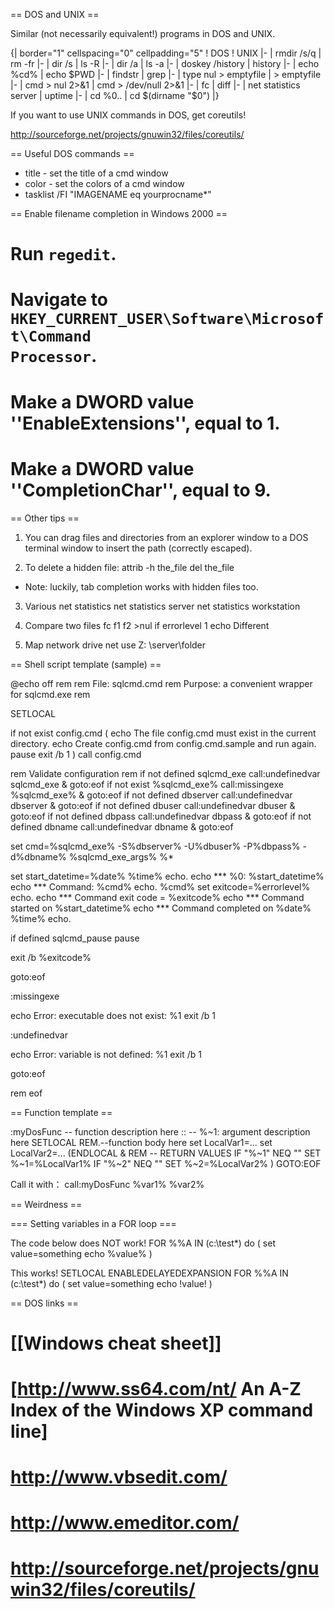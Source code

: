 == DOS and UNIX ==

Similar (not necessarily equivalent!) programs in DOS and UNIX.

{| border="1" cellspacing="0" cellpadding="5" 
! DOS
! UNIX
|- 
| rmdir /s/q
| rm -fr
|-
| dir /s
| ls -R
|-
| dir /a
| ls -a
|-
| doskey /history
| history
|-
| echo %cd%
| echo $PWD
|-
| findstr 
| grep
|-
| type nul > emptyfile
| > emptyfile
|-
| cmd > nul 2>&1
| cmd > /dev/null 2>&1
|-
| fc
| diff
|-
| net statistics server
| uptime
|-
| cd %0\..
| cd $(dirname "$0")
|}

If you want to use UNIX commands in DOS, get coreutils!

http://sourceforge.net/projects/gnuwin32/files/coreutils/

== Useful DOS commands ==

* title - set the title of a cmd window
* color - set the colors of a cmd window
* tasklist /FI "IMAGENAME eq yourprocname*"

== Enable filename completion in Windows 2000 ==

# Run <code>regedit</code>.
# Navigate to <code>HKEY_CURRENT_USER\Software\Microsoft\Command Processor</code>.
# Make a DWORD value ''EnableExtensions'', equal to 1.
# Make a DWORD value ''CompletionChar'', equal to 9.

== Other tips ==

1. You can drag files and directories from an explorer window to a DOS terminal window to insert the path (correctly escaped).

2. To delete a hidden file:
 attrib -h the_file
 del the_file

* Note: luckily, tab completion works with hidden files too.

3. Various net statistics
 net statistics server
 net statistics workstation

4. Compare two files
 fc f1 f2 >nul
 if errorlevel 1 echo Different

5. Map network drive
 net use Z: \\server\folder

== Shell script template (sample) ==

 @echo off
 rem
 rem File: sqlcmd.cmd
 rem Purpose: a convenient wrapper for sqlcmd.exe
 rem
 
 SETLOCAL
 
 if not exist config.cmd (
     echo The file config.cmd must exist in the current directory.
     echo Create config.cmd from config.cmd.sample and run again.
     pause
     exit /b 1
 )
 call config.cmd
 
 rem Validate configuration
 rem
 if not defined sqlcmd_exe call:undefinedvar sqlcmd_exe & goto:eof
 if not exist %sqlcmd_exe% call:missingexe %sqlcmd_exe% & goto:eof
 if not defined dbserver call:undefinedvar dbserver & goto:eof
 if not defined dbuser call:undefinedvar dbuser & goto:eof
 if not defined dbpass call:undefinedvar dbpass & goto:eof
 if not defined dbname call:undefinedvar dbname & goto:eof
 
 set cmd=%sqlcmd_exe% -S%dbserver% -U%dbuser% -P%dbpass% -d%dbname% %sqlcmd_exe_args% %*
 
 set start_datetime=%date% %time%
 echo.
 echo *** %0: %start_datetime%
 echo *** Command: %cmd%
 echo.
 %cmd%
 set exitcode=%errorlevel%
 echo.
 echo *** Command exit code = %exitcode%
 echo *** Command started on %start_datetime%
 echo *** Command completed on %date% %time%
 echo.
 
 if defined sqlcmd_pause pause
 
 exit /b %exitcode%
 
 goto:eof
 
 :missingexe
 
 echo Error: executable does not exist: %1
 exit /b 1
 
 :undefinedvar
 
 echo Error: variable is not defined: %1
 exit /b 1
 
 goto:eof
 
 rem eof
 

== Function template ==

 :myDosFunc         -- function description here
 ::                 -- %~1: argument description here
 SETLOCAL
 REM.--function body here
 set LocalVar1=...
 set LocalVar2=...
 (ENDLOCAL & REM -- RETURN VALUES
     IF "%~1" NEQ "" SET %~1=%LocalVar1%
     IF "%~2" NEQ "" SET %~2=%LocalVar2%
 )
 GOTO:EOF

Call it with：
 call:myDosFunc %var1% %var2%

== Weirdness ==

=== Setting variables in a FOR loop ===

The code below does NOT work!
 FOR %%A IN (c:\test\*) do (
   set value=something
   echo %value%
 )

This works!
 SETLOCAL ENABLEDELAYEDEXPANSION
 FOR %%A IN (c:\test\*) do (
   set value=something
   echo !value!
 )

== DOS links ==

# [[Windows cheat sheet]]
# [http://www.ss64.com/nt/ An A-Z Index of the Windows XP command line]
# http://www.vbsedit.com/
# http://www.emeditor.com/
# http://sourceforge.net/projects/gnuwin32/files/coreutils/

